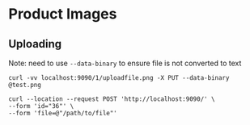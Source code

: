 # Product Images

## Uploading

Note: need to use `--data-binary` to ensure file is not converted to text

```
curl -vv localhost:9090/1/uploadfile.png -X PUT --data-binary @test.png
```

```
curl --location --request POST 'http://localhost:9090/' \
--form 'id="36"' \
--form 'file=@"/path/to/file"'
```
